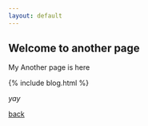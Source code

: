 ```yaml
---
layout: default
---
```


## Welcome to another page

My Another page is here

{% include blog.html %}

_yay_

[back](./)
